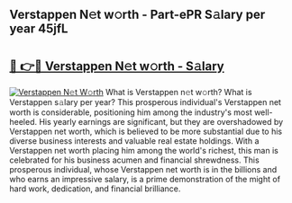 ## Verstappen N𝚎t w𝚘rth - Part-ePR S𝚊lary per year 45jfL

# <h2><a href="http://gc1j4b2.nevu.top/?p=Verstappen">🔗 👉🔴 Verstappen N𝚎t w𝚘rth - S𝚊lary</a></h2>

[![Verstappen N𝚎t W𝚘rth](https://i.imgur.com/Oavwk0R.jpeg)](http://gc1j4b2.nevu.top/?p=Verstappen)
What is Verstappen n𝚎t w𝚘rth? What is Verstappen s𝚊lary per year?
This prosperous individual's Verstappen net worth is considerable, positioning him among the industry's most well-heeled. His yearly earnings are significant, but they are overshadowed by Verstappen net worth, which is believed to be more substantial due to his diverse business interests and valuable real estate holdings. With a Verstappen net worth placing him among the world's richest, this man is celebrated for his business acumen and financial shrewdness. This prosperous individual, whose Verstappen net worth is in the billions and who earns an impressive salary, is a prime demonstration of the might of hard work, dedication, and financial brilliance.

